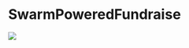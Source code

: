 # SwarmPoweredFundraise

![](https://github.com/swarmfund/swarm-network-www/tree/14b8abfc1064de27a9e9b95f4472fe2b23a5f922/SPF/.gitbook/assets/SPF-overview.png)

